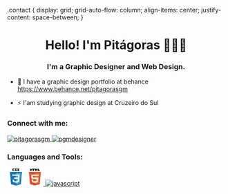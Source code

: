 .contact {
display: grid;
grid-auto-flow: column;
    align-items: center;
    justify-content: space-between;
}


<h1 align="center">Hello! I'm Pitágoras 🙋‍♂️‍💻</h1>
<h3 align="center">I'm a Graphic Designer and Web Design.</h3>

- 📝 I have a graphic design portfolio at behance https://www.behance.net/pitagorasgm 

- ⚡ I'am studying graphic design at Cruzeiro do Sul

<h3 align="left">Connect with me:</h3>
<p align="left">
<a classe="contact" href="https://www.linkedin.com/in/pitagorasgm" target="_blank"> <img align="center" src="https://cdn-icons.flaticon.com/png/512/3536/premium/3536505.png?token=exp=1651359188~hmac=0da5e8be01effc94d873e89ae342df86" alt="pitagorasgm" height="35" width="35"/>  </a>          
<a classe="contact" href="https://www.instagram.com/pgmdesigner" target="_blank"> <img align="center" src="https://cdn-icons-png.flaticon.com/512/174/174855.png" alt="pgmdesigner" height="35" width="35" /></a> </p>
<h3 align="left">Languages and Tools:</h3>
<p align="left">
<a href="https://www.w3schools.com/css/" target="_blank"> 
<img src="https://raw.githubusercontent.com/devicons/devicon/master/icons/css3/css3-original-wordmark.svg" alt="css3" width="40" height="40"/></a> <a href="https://www.w3.org/html/" target="_blank"> 
<img src="https://raw.githubusercontent.com/devicons/devicon/master/icons/html5/html5-original-wordmark.svg" alt="html5" width="40" height="40"/> </a>
<a href="https://developer.mozilla.org/en-US/docs/Web/JavaScript" target="_blank"> <img src="https://cdn.jsdelivr.net/gh/devicons/devicon/icons/javascript/javascript-original.svg" alt="javascript" width="40" height="35"/> </a> </p>


